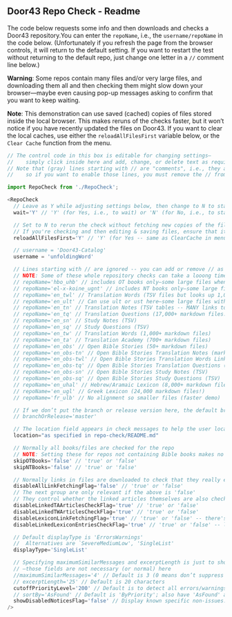 ## Door43 Repo Check - Readme

The code below requests some info and then downloads and checks a Door43 repository.You can enter the `repoName`, i.e., the `username/repoName` in the code below. (Unfortunately if you refresh the page from the browser controls, it will return to the default setting. If you want to restart the test without returning to the default repo, just change one letter in a `//` comment line below.)

**Warning**: Some repos contain many files and/or very large files, and downloading them all and then checking them might slow down your browser—maybe even causing pop-up messages asking to confirm that you want to keep waiting.

**Note**: This demonstration can use saved (cached) copies of files stored inside the local browser. This makes reruns of the checks faster, but it won’t notice if you have recently updated the files on Door43. If you want to clear the local caches, use either the `reloadAllFilesFirst` variable below, or the `Clear Cache` function from the menu.

```js
// The control code in this box is editable for changing settings—
//    simply click inside here and add, change, or delete text as required.
// Note that (gray) lines starting with // are "comments", i.e., they are ignored by the software
//    so if you want to enable those lines, you must remove the // from the beginning of the line.

import RepoCheck from './RepoCheck';

<RepoCheck
  // Leave as Y while adjusting settings below, then change to N to start the check
  wait='Y' // 'Y' (for Yes, i.e., to wait) or 'N' (for No, i.e., to start checking)

  // Set to N to rerun the check without fetching new copies of the files (slightly faster)
  // If you're checking and then editing & saving files, ensure that it's set to Y before you recheck
  reloadAllFilesFirst='Y' // 'Y' (for Yes -- same as ClearCache in menu) or 'N' (for No)

  // username = 'Door43-Catalog'
  username = 'unfoldingWord'

  // Lines starting with // are ignored -- you can add or remove // as desired
  // NOTE: Some of these whole repository checks can take a looong time!
  // repoName='hbo_uhb' // includes OT books only—some large files when they have x-tw links!
  // repoName='el-x-koine_ugnt' // includes NT books only—some large files when they have x-tw links!
  // repoName='en_twl' // Translation Words (TSV files but looks up 1,000+ markdown files)
  // repoName='en_ult' // Can use ult or ust here—some large files with alignment info!
  // repoName='en_tn' // Translation Notes (TSV tables -- MANY links to check!)
  // repoName='en_tq' // Translation Questions (17,000+ markdown files!)
  // repoName='en_sn' // Study Notes (TSV)
  // repoName='en_sq' // Study Questions (TSV)
  // repoName='en_tw' // Translation Words (1,000+ markdown files)
  // repoName='en_ta' // Translation Academy (700+ markdown files)
  // repoName='en_obs' // Open Bible Stories (50+ markdown files)
  // repoName='en_obs-tn' // Open Bible Stories Translation Notes (markdown files)
  // repoName='en_obs-twl' // Open Bible Stories Translation Words Links (TSV)
  // repoName='en_obs-tq' // Open Bible Stories Translation Questions (markdown)
  // repoName='en_obs-sn' // Open Bible Stories Study Notes (TSV)
  // repoName='en_obs-sq' // Open Bible Stories Study Questions (TSV)
  // repoName='en_uhal' // Hebrew/Aramaic Lexicon (8,000+ markdown files!)
  // repoName='en_ugl' // Greek Lexicon (24,000 markdown files!)
  // repoName='fr_ulb' // No alignment so smaller files (faster demo)

  // If we don’t put the branch or release version here, the default branch is used
  // branchOrRelease='master'

  // The location field appears in check messages to help the user locate the issue
  location="as specified in repo-check/README.md"

  // Normally all books/files are checked for the repo
  // NOTE: Setting these for repos not containing Bible books makes no difference
  skipOTBooks='false' // 'true' or 'false'
  skipNTBooks='false' // 'true' or 'false'

  // Normally links in files are downloaded to check that they really exist
  disableAllLinkFetchingFlag='false' // 'true' or 'false'
  // The next group are only relevant if the above is 'false'
  // They control whether the linked articles themselves are also checked or not
  disableLinkedTAArticlesCheckFlag='true' // 'true' or 'false'
  disableLinkedTWArticlesCheckFlag='true' // 'true' or 'false'
  disableLexiconLinkFetchingFlag='true' // 'true' or 'false' -- there's many thousands of these!
  disableLinkedLexiconEntriesCheckFlag='true' // 'true' or 'false' -- lexicon entries still have many inconsistencies

  // Default displayType is 'ErrorsWarnings'
  //  Alternatives are `SevereMediumLow', 'SingleList'
  displayType='SingleList'

  // Specifying maximumSimilarMessages and excerptLength is just to show off options
  // —those fields are not necessary (or normal) here
  //maximumSimilarMessages='4' // Default is 3 (0 means don’t suppress any)
  // excerptLength='25' // Default is 20 characters
  cutoffPriorityLevel='200' // Default is to detect all errors/warnings
  // sortBy='AsFound' // Default is 'ByPriority'; also have 'AsFound' and 'ByRepo' (not relevant here)
  showDisabledNoticesFlag='false' // Display known specific non-issues: 'true' or 'false'
/>
```
